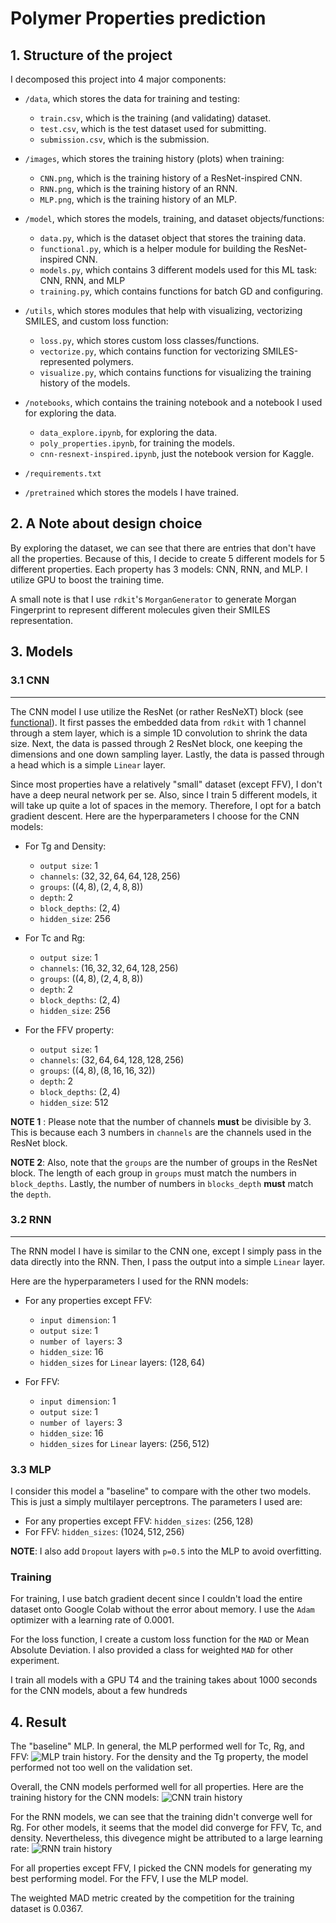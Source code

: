 # Polymer Properties prediction

## 1. Structure of the project

I decomposed this project into 4 major components:

- `/data`, which stores the data for training and testing:

  - `train.csv`, which is the training (and validating) dataset.
  - `test.csv`, which is the test dataset used for submitting.
  - `submission.csv`, which is the submission.

- `/images`, which stores the training history (plots) when training:

  - `CNN.png`, which is the training history of a ResNet-inspired CNN.
  - `RNN.png`, which is the training history of an RNN.
  - `MLP.png`, which is the training history of an MLP.

- `/model`, which stores the models, training, and dataset objects/functions:

  - `data.py`, which is the dataset object that stores the training data.
  - `functional.py`, which is a helper module for building the ResNet-inspired CNN.
  - `models.py`, which contains 3 different models used for this ML task: CNN, RNN, and MLP
  - `training.py`, which contains functions for batch GD and configuring.

- `/utils`, which stores modules that help with visualizing, vectorizing SMILES, and custom loss function:

  - `loss.py`, which stores custom loss classes/functions.
  - `vectorize.py`, which contains function for vectorizing SMILES-represented polymers.
  - `visualize.py`, which contains functions for visualizing the training history of the models.

- `/notebooks`, which contains the training notebook and a notebook I used for exploring the data.

  - `data_explore.ipynb`, for exploring the data.
  - `poly_properties.ipynb`, for training the models.
  - `cnn-resnext-inspired.ipynb`, just the notebook version for Kaggle.

- `/requirements.txt`
- `/pretrained` which stores the models I have trained.

## 2. A Note about design choice

By exploring the dataset, we can see that there are entries that don't have all the properties. Because of this, I decide to create 5 different models for 5 different properties. Each property has 3 models: CNN, RNN, and MLP. I utilize GPU to boost the training time.

A small note is that I use `rdkit`'s `MorganGenerator` to generate Morgan Fingerprint to represent different molecules given their SMILES representation.

## 3. Models

### 3.1 CNN

---

The CNN model I use utilize the ResNet (or rather ResNeXT) block (see [functional](./model/functional.py)). It first passes the embedded data from `rdkit` with 1 channel through a stem layer, which is a simple 1D convolution to shrink the data size. Next, the data is passed through 2 ResNet block, one keeping the dimensions and one down sampling layer.
Lastly, the data is passed through a head which is a simple `Linear` layer.

Since most properties have a relatively "small" dataset (except FFV), I don't have a deep neural network per se. Also, since I train 5 different models, it will take up quite a lot of spaces in the memory. Therefore, I opt for a batch gradient descent. Here are the hyperparameters I choose for the CNN models:

<!--
tg_cnn = PolymerCNN(1, (32, 32, 64, 64, 128, 256), ((4, 8), (2, 4, 8, 8)), 2, (2, 4), 256)
ffv_cnn = PolymerCNN(1, (32, 64, 64, 128, 128, 256), ((4, 8), (8, 16, 16, 32)), 2, (2, 4), 512)
tc_cnn = PolymerCNN(1, (16, 32, 32, 64, 128, 256), ((4, 8), (2, 4, 8, 8)), 2, (2, 4), 256)
density_cnn = PolymerCNN(1, (32, 32, 64, 64, 128, 256), ((4, 8), (2, 4, 8, 8)), 2, (2, 4), 256)
rg_cnn = PolymerCNN(1, (16, 32, 32, 64, 128, 256), ((4, 8), (2, 4, 8, 8)), 2, (2, 4), 256) -->

- For Tg and Density:
  - `output size`: $1$
  - `channels`: $(32, 32, 64, 64, 128, 256)$
  - `groups`: $((4, 8), (2, 4, 8, 8))$
  - `depth`: $2$
  - `block_depths`: $(2, 4)$
  - `hidden_size`: $256$

- For Tc and Rg:
  - `output size`: $1$
  - `channels`: $(16, 32, 32, 64, 128, 256)$
  - `groups`: $((4, 8), (2, 4, 8, 8))$
  - `depth`: $2$
  - `block_depths`: $(2, 4)$
  - `hidden_size`: $256$

- For the FFV property:
  - `output size`: $1$
  - `channels`: $(32, 64, 64, 128, 128, 256)$
  - `groups`: $((4, 8), (8, 16, 16, 32))$
  - `depth`: $2$
  - `block_depths`: $(2, 4)$
  - `hidden_size`: $512$

__NOTE 1__ : Please note that the number of channels __must__ be divisible by 3. This is because each 3 numbers in `channels` are the channels used in the ResNet block.

__NOTE 2__: Also, note that the `groups` are the number of groups in the ResNet block. The length of each group in `groups` must match the numbers in `block_depths`. Lastly, the number of numbers in `blocks_depth` __must__ match the `depth`.

### 3.2 RNN

---

The RNN model I have is similar to the CNN one, except I simply pass in the data directly into the RNN. Then, I pass the output into a simple `Linear` layer.

Here are the hyperparameters I used for the RNN models:

- For any properties except FFV:
  - `input dimension`: $1$
  - `output size`: $1$
  - `number of layers`: $3$
  - `hidden_size`: $16$
  - `hidden_sizes` for `Linear` layers: $(128, 64)$

- For FFV:
  - `input dimension`: $1$
  - `output size`: $1$
  - `number of layers`: $3$
  - `hidden_size`: $16$
  - `hidden_sizes` for `Linear` layers: $(256, 512)$

### 3.3 MLP

I consider this model a "baseline" to compare with the other two models. This is just a simply multilayer perceptrons. The parameters I used are:

- For any properties except FFV: `hidden_sizes`: $(256, 128)$
- For FFV: `hidden_sizes`: $(1024, 512, 256)$

__NOTE__: I also add `Dropout` layers with `p=0.5` into the MLP to avoid overfitting.

### Training

For training, I use batch gradient decent since I couldn't load the entire dataset onto Google Colab without the error about memory. I use the `Adam` optimizer with a learning rate of $0.0001$.

For the loss function, I create a custom loss function for the `MAD` or Mean Absolute Deviation. I also provided a class for weighted `MAD` for other experiment.

I train all models with a GPU T4 and the training takes about $1000$ seconds for the CNN models, about a few hundreds

## 4. Result

The "baseline" MLP. In general, the MLP performed well for Tc, Rg, and FFV: ![MLP train history](./images/MLP.png). For the density and the Tg property, the model performed not too well on the validation set.

Overall, the CNN models performed well for all properties. Here are the training history for the CNN models: ![CNN train history](./images/CNN.png)

For the RNN models, we can see that the training didn't converge well for Rg. For other models, it seems that the model did converge for FFV, Tc, and density. Nevertheless, this divegence might be attributed to a large learning rate: ![RNN train history](./images/RNN.png)

For all properties except FFV, I picked the CNN models for generating my best performing model. For the FFV, I use the MLP model.

The weighted MAD metric created by the competition for the training dataset is $0.0367$.
